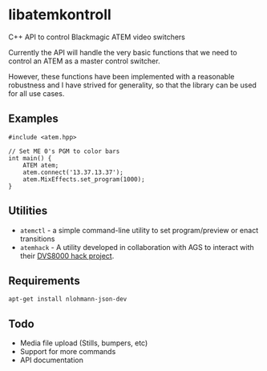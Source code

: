# libatemkontroll

C++ API to control Blackmagic ATEM video switchers

Currently the API will handle the very basic functions that we need to control
an ATEM as a master control switcher.

However, these functions have been implemented with a reasonable robustness and
I have strived for generality, so that the library can be used for all use
cases.

## Examples

```
#include <atem.hpp>

// Set ME 0's PGM to color bars
int main() {
    ATEM atem;
    atem.connect('13.37.13.37');
    atem.MixEffects.set_program(1000);
}
```

## Utilities

* `atemctl` - a simple command-line utility to set program/preview or enact
  transitions
* `atemhack` - A utility developed in collaboration with AGS to interact with
  their [DVS8000 hack project](https://gitlab.ags.etc.tu-bs.de/eggert/dvs8000).

## Requirements

```
apt-get install nlohmann-json-dev
```

## Todo

* Media file upload (Stills, bumpers, etc)
* Support for more commands
* API documentation
